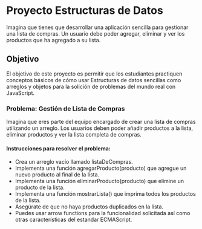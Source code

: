 # Proyecto Estructuras de Datos
Imagina que tienes que desarrollar una aplicación sencilla para gestionar una lista de compras. Un usuario debe poder agregar, eliminar y ver los productos que ha agregado a su lista.

## Objetivo
El objetivo de este proyecto es permitir que los estudiantes practiquen conceptos básicos de cómo usar Estructuras de datos sencillas como arreglos y objetos para la solición de problemas del mundo real con JavaScript.

### Problema: Gestión de Lista de Compras
Imagina que eres parte del equipo encargado de crear una lista de compras utilizando un arreglo. Los usuarios deben poder añadir productos a la lista, eliminar productos y ver la lista completa de compras.

#### Instrucciones para resolver el problema:
* Crea un arreglo vacío llamado listaDeCompras.
* Implementa una función agregarProducto(producto) que agregue un nuevo producto al final de la lista.
* Implementa una función eliminarProducto(producto) que elimine un producto de la lista.
* Implementa una función mostrarLista() que imprima todos los productos de la lista.
* Asegúrate de que no haya productos duplicados en la lista.
* Puedes usar arrow functions para la funcionalidad solicitada así como otras características del estandar ECMAScript.